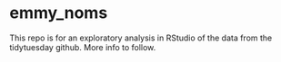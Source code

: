 # emmy_noms

This repo is for an exploratory analysis in RStudio of the data from the tidytuesday github. More info to follow.
